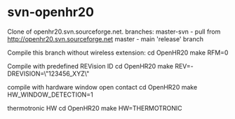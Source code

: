 svn-openhr20
============

Clone of openhr20.svn.sourceforge.net.
branches: master-svn - pull from http://openhr20.svn.sourceforge.net
          master - main 'release' branch


Compile this branch without wireless extension:
cd OpenHR20
make RFM=0

Compile with predefined REVision ID
cd OpenHR20
make REV=-DREVISION=\\\"123456_XYZ\\\"

compile with hardware window open contact
cd OpenHR20
make HW_WINDOW_DETECTION=1

thermotronic HW
cd OpenHR20
make HW=THERMOTRONIC
